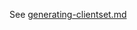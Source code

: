 See [generating-clientset.md](https://git.k8s.io/community/contributors/devel/sig-api-machinery/generating-clientset.md)
